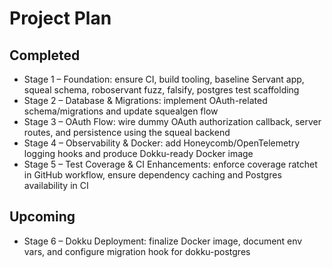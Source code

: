# Project Plan

## Completed
- Stage 1 – Foundation: ensure CI, build tooling, baseline Servant app, squeal schema, roboservant fuzz, falsify, postgres test scaffolding
- Stage 2 – Database & Migrations: implement OAuth-related schema/migrations and update squealgen flow
- Stage 3 – OAuth Flow: wire dummy OAuth authorization callback, server routes, and persistence using the squeal backend
- Stage 4 – Observability & Docker: add Honeycomb/OpenTelemetry logging hooks and produce Dokku-ready Docker image
- Stage 5 – Test Coverage & CI Enhancements: enforce coverage ratchet in GitHub workflow, ensure dependency caching and Postgres availability in CI

## Upcoming
- Stage 6 – Dokku Deployment: finalize Docker image, document env vars, and configure migration hook for dokku-postgres
